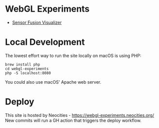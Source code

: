# WebGL Experiments

* [Sensor Fusion Visualizer](https://github.com/troymanchester/webgl-experiments/tree/main/src/sensor-fusion-demo)

# Local Development
The lowest effort way to run the site locally on macOS is using PHP:
```shell
brew install php
cd webgl-experiments
php -S localhost:8080
```

You could also use macOS' Apache web server.

# Deploy
This site is hosted by Neocities - https://webgl-experiments.neocities.org/  
New commits will run a GH action that triggers the deploy workflow.
